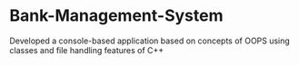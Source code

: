 # Bank-Management-System
Developed a console-based application based on concepts of OOPS using classes and file handling features of C++
